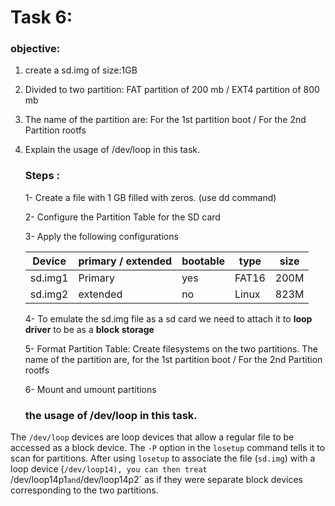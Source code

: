# Task 6:

### objective:

1. create a sd.img of size:1GB
2. Divided to two partition: FAT partition of 200 mb /  EXT4 partition of 800 mb

3. The name of the partition are: For the 1st partition boot / For the 2nd Partition rootfs

4. Explain the usage of /dev/loop in this task.

   

   ### Steps :

   1- Create a file with 1 GB filled with zeros. (use dd command)

   2- Configure the Partition Table for the SD card

   3- Apply the following configurations 

    

   | Device  | primary / extended | bootable | type  | size |
   | ------- | ------------------ | -------- | ----- | ---- |
   | sd.img1 | Primary            | yes      | FAT16 | 200M |
   | sd.img2 | extended           | no       | Linux | 823M |

   4- To emulate the sd.img file as a sd card we need to attach it to **loop driver** to be as a **block storage**

   5- Format Partition Table: Create filesystems on the two partitions. The name of the partition are, for the 1st partition boot / For the 2nd Partition rootfs

   6- Mount and umount partitions 

   

   ### the usage of /dev/loop in this task.

The `/dev/loop` devices are loop devices that allow a regular file to be accessed as a block device. The `-P` option in the `losetup` command tells it to scan for partitions. After using `losetup` to associate the file (`sd.img`) with a loop device (`/dev/loop14), you can then treat `/dev/loop14p1` and `/dev/loop14p2` as if they were separate block devices corresponding to the two partitions.

